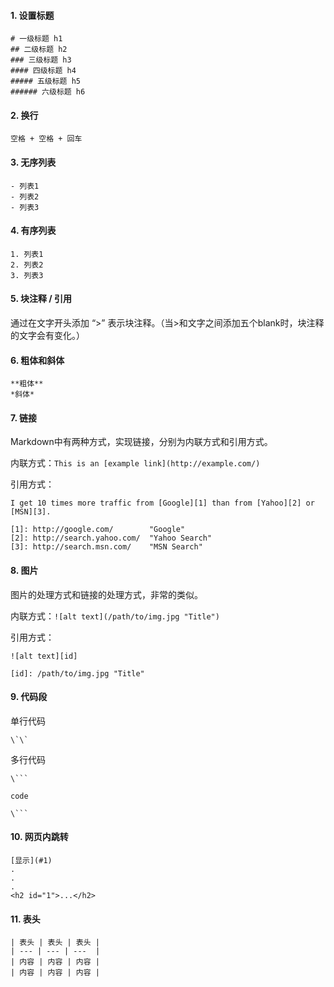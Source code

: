 #### 1. 设置标题

```
# 一级标题 h1
## 二级标题 h2
### 三级标题 h3
#### 四级标题 h4
##### 五级标题 h5
###### 六级标题 h6
```

#### 2. 换行

`空格 + 空格 + 回车`

#### 3. 无序列表

```
- 列表1
- 列表2
- 列表3
```

#### 4. 有序列表

```
1. 列表1
2. 列表2
3. 列表3
```

#### 5. 块注释 / 引用

通过在文字开头添加 “>” 表示块注释。（当>和文字之间添加五个blank时，块注释的文字会有变化。）

#### 6. 粗体和斜体

```
**粗体**
*斜体*
```

#### 7. 链接

Markdown中有两种方式，实现链接，分别为内联方式和引用方式。  

内联方式：`This is an [example link](http://example.com/)`  

引用方式：

```
I get 10 times more traffic from [Google][1] than from [Yahoo][2] or [MSN][3].  

[1]: http://google.com/        "Google" 
[2]: http://search.yahoo.com/  "Yahoo Search" 
[3]: http://search.msn.com/    "MSN Search"
```

#### 8. 图片

图片的处理方式和链接的处理方式，非常的类似。  

内联方式：`![alt text](/path/to/img.jpg "Title")`  

引用方式：

```
![alt text][id] 

[id]: /path/to/img.jpg "Title"
```

#### 9. 代码段

单行代码   

```
\`\`  
```

多行代码 

```
\```  

code  

\```
```

#### 10. 网页内跳转

```
[显示](#1)
.
.
.
<h2 id="1">...</h2>
```

#### 11. 表头

```
| 表头 | 表头 | 表头 |
| --- | --- | ---  |
| 内容 | 内容 | 内容 |
| 内容 | 内容 | 内容 |
```
